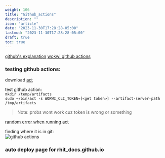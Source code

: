 ```yaml
---
weight: 106
title: "Github_actions"
description: ""
icon: "article"
date: "2023-11-30T17:28:28-05:00"
lastmod: "2023-11-30T17:28:28-05:00"
draft: true
toc: true
---
```



[github's explanation](https://docs.github.com/en/actions/quickstart)
[wokwi github actions](https://docs.wokwi.com/wokwi-ci/getting-started)


### testing github actions:  
download [act](https://github.com/nektos/act)

test github action:  
`mkdir /temp/artifacts`  
`sudo ~/bin/act -s WOKWI_CLI_TOKEN=[<get token>] --artifact-server-path /tmp/artifacts`  
> Note: probs wont work cuz token is wrong or something

[random error when running act](https://github.com/nektos/act/issues/329#issuecomment-1187246629)

finding where it is in git:  
![github actions](../../pics/github_actions.png)


### auto deploy page for rhit_docs.github.io